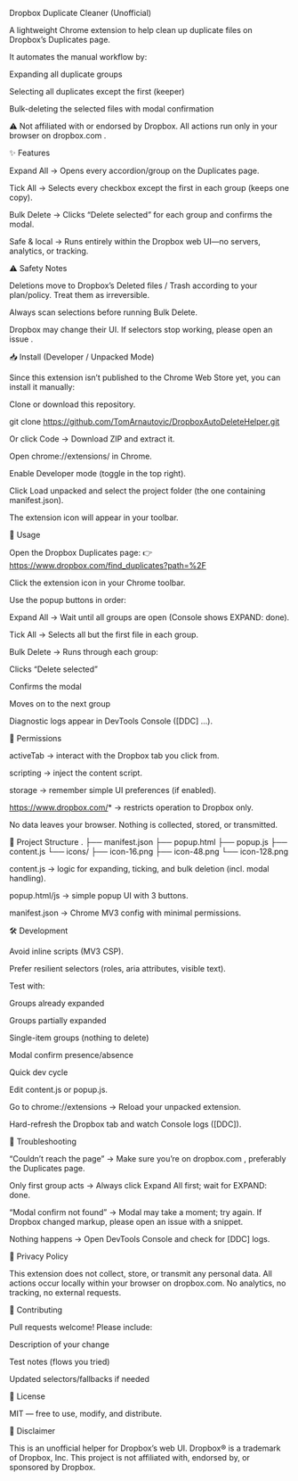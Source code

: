 Dropbox Duplicate Cleaner (Unofficial)

A lightweight Chrome extension to help clean up duplicate files on Dropbox’s Duplicates page.

It automates the manual workflow by:

Expanding all duplicate groups

Selecting all duplicates except the first (keeper)

Bulk-deleting the selected files with modal confirmation

⚠️ Not affiliated with or endorsed by Dropbox.
All actions run only in your browser on dropbox.com
.

✨ Features

Expand All → Opens every accordion/group on the Duplicates page.

Tick All → Selects every checkbox except the first in each group (keeps one copy).

Bulk Delete → Clicks “Delete selected” for each group and confirms the modal.

Safe & local → Runs entirely within the Dropbox web UI—no servers, analytics, or tracking.

⚠️ Safety Notes

Deletions move to Dropbox’s Deleted files / Trash according to your plan/policy. Treat them as irreversible.

Always scan selections before running Bulk Delete.

Dropbox may change their UI. If selectors stop working, please open an issue
.

📥 Install (Developer / Unpacked Mode)

Since this extension isn’t published to the Chrome Web Store yet, you can install it manually:

Clone or download this repository.

git clone https://github.com/TomArnautovic/DropboxAutoDeleteHelper.git


Or click Code → Download ZIP and extract it.

Open chrome://extensions/ in Chrome.

Enable Developer mode (toggle in the top right).

Click Load unpacked and select the project folder (the one containing manifest.json).

The extension icon will appear in your toolbar.

🚀 Usage

Open the Dropbox Duplicates page:
👉 https://www.dropbox.com/find_duplicates?path=%2F

Click the extension icon in your Chrome toolbar.

Use the popup buttons in order:

Expand All → Wait until all groups are open (Console shows EXPAND: done).

Tick All → Selects all but the first file in each group.

Bulk Delete → Runs through each group:

Clicks “Delete selected”

Confirms the modal

Moves on to the next group

Diagnostic logs appear in DevTools Console ([DDC] ...).

🔑 Permissions

activeTab → interact with the Dropbox tab you click from.

scripting → inject the content script.

storage → remember simple UI preferences (if enabled).

https://www.dropbox.com/* → restricts operation to Dropbox only.

No data leaves your browser. Nothing is collected, stored, or transmitted.

🧩 Project Structure
.
├── manifest.json
├── popup.html
├── popup.js
├── content.js
└── icons/
    ├── icon-16.png
    ├── icon-48.png
    └── icon-128.png


content.js → logic for expanding, ticking, and bulk deletion (incl. modal handling).

popup.html/js → simple popup UI with 3 buttons.

manifest.json → Chrome MV3 config with minimal permissions.

🛠️ Development

Avoid inline scripts (MV3 CSP).

Prefer resilient selectors (roles, aria attributes, visible text).

Test with:

Groups already expanded

Groups partially expanded

Single-item groups (nothing to delete)

Modal confirm presence/absence

Quick dev cycle

Edit content.js or popup.js.

Go to chrome://extensions → Reload your unpacked extension.

Hard-refresh the Dropbox tab and watch Console logs ([DDC]).

🧰 Troubleshooting

“Couldn’t reach the page” → Make sure you’re on dropbox.com
, preferably the Duplicates page.

Only first group acts → Always click Expand All first; wait for EXPAND: done.

“Modal confirm not found” → Modal may take a moment; try again. If Dropbox changed markup, please open an issue with a snippet.

Nothing happens → Open DevTools Console and check for [DDC] logs.

📝 Privacy Policy

This extension does not collect, store, or transmit any personal data.
All actions occur locally within your browser on dropbox.com.
No analytics, no tracking, no external requests.

🤝 Contributing

Pull requests welcome! Please include:

Description of your change

Test notes (flows you tried)

Updated selectors/fallbacks if needed

📄 License

MIT
 — free to use, modify, and distribute.

📣 Disclaimer

This is an unofficial helper for Dropbox’s web UI.
Dropbox® is a trademark of Dropbox, Inc. This project is not affiliated with, endorsed by, or sponsored by Dropbox.
